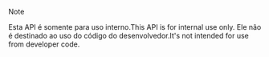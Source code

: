 
> [!NOTE] 
> <span data-ttu-id="a7f64-101">Esta API é somente para uso interno.</span><span class="sxs-lookup"><span data-stu-id="a7f64-101">This API is for internal use only.</span></span> <span data-ttu-id="a7f64-102">Ele não é destinado ao uso do código do desenvolvedor.</span><span class="sxs-lookup"><span data-stu-id="a7f64-102">It's not intended for use from developer code.</span></span>
